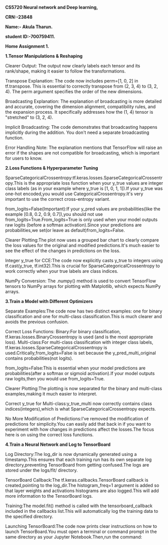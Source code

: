 **CS5720 Neural network and Deep learning,**

**CRN:-23848**

**Name:- Akula Tharun.**

**student ID:-700759411.**

**Home Assignment 1.**

**1.Tensor Manipulations & Reshaping**

Clearer Output: The output now clearly labels each tensor and its rank/shape, making it easier to follow the transformations.

Transpose Explanation: The code now includes perm=[1, 0, 2] in tf.transpose. This is essential to correctly transpose from (2, 3, 4) to (3, 2, 4). The perm argument specifies the order of the new dimensions.

Broadcasting Explanation: The explanation of broadcasting is more detailed and accurate, covering the dimension alignment, compatibility rules, and the expansion process. It specifically addresses how the (1, 4) tensor is "stretched" to (3, 2, 4).

Implicit Broadcasting: The code demonstrates that broadcasting happens implicitly during the addition. You don't need a separate broadcasting function.

Error Handling Note: The explanation mentions that TensorFlow will raise an error if the shapes are not compatible for broadcasting, which is important for users to know.

**2.Loss Functions & Hyperparameter Tuning**

SparseCategoricalCrossentropy:tf.keras.losses.SparseCategoricalCrossentropy.This is the appropriate loss function when your y_true values are integer class labels (as in your example where y_true is [1, 0, 1, 1]).If your y_true was one-hot encoded,you would use CategoricalCrossentropy.It's very important to use the correct cross-entropy variant.

from_logits=False(Important):If your y_pred values are probabilities(like the example [0.8, 0.2, 0.9, 0.7]),you should not use from_logits=True.From_logits=True is only used when your model outputs raw logits (before a softmax activation).Since your predictions are probabilities,we set(or leave as default)from_logits=False.

Clearer Plotting:The plot now uses a grouped bar chart to clearly compare the loss values for the original and modified predictions.It's much easier to see the effect of the changes in predictions on the loss.

Integer y_true for CCE:The code now explicitly casts y_true to integers using tf.cast(y_true, tf.int32).This is crucial for SparseCategoricalCrossentropy to work correctly when your true labels are class indices.

NumPy Conversion: The .numpy() method is used to convert TensorFlow tensors to NumPy arrays for plotting with Matplotlib, which expects NumPy arrays.

**3.Train a Model with Different Optimizers**

Separate Examples:The code now has two distinct examples: one for binary classification and one for multi-class classification.This is much clearer and avoids the previous confusion.

Correct Loss Functions:
   Binary:For binary classification, tf.keras.losses.BinaryCrossentropy is used (and is the most appropriate loss).
   Multi-class:For multi-class classification with integer class labels, tf.keras.losses.SparseCategoricalCrossentropy is used.Critically,from_logits=False is set because the y_pred_multi_original contains probabilities(not logits).
   
from_logits=False:This is essential when your model predictions are probabilities(after a softmax or sigmoid activation).If your model outputs raw logits,then you would use from_logits=True.

Clearer Plotting:The plotting is now separated for the binary and multi-class examples,making it much easier to interpret.

Correct y_true for Multi-class:y_true_multi now correctly contains class indices(integers),which is what SparseCategoricalCrossentropy expects.

No More Modification of Predictions:I've removed the modification of predictions for simplicity.You can easily add that back in if you want to experiment with how changes in predictions affect the losses.The focus here is on using the correct loss functions.

**4.Train a Neural Network and Log to TensorBoard**

Log Directory:The log_dir is now dynamically generated using a timestamp.This ensures that each training run has its own separate log directory,preventing TensorBoard from getting confused.The logs are stored under the logs/fit/ directory.

TensorBoard Callback:The tf.keras.callbacks.TensorBoard callback is created,pointing to the log_dir.The histogram_freq=1 argument is added so that layer weights and activations histograms are also logged.This will add more information to the TensorBoard logs.

Training:The model.fit() method is called with the tensorboard_callback included in the callbacks list.This will automatically log the training data to the specified directory.

Launching TensorBoard:The code now prints clear instructions on how to launch TensorBoard.You must open a terminal or command prompt in the same directory as your Jupyter Notebook.Then,run the command:


